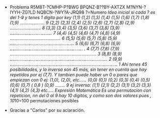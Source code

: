 * Problema
R5M8T-?CMHP-P?BWG
BPQNZ-B??BY-AXTZX
M?NYN-?IYYH-ZG?LD
NQBCN-?WY?A-JRQ98
?=Numero
*Idea inicial
si cada ? es del 1-9 y tenes 1 digito por key
(1,1) (1,2) (1,3) (1,4) (1,5) (1,6) (1,7) (1,8) (1,9) ……………….. 9
(2,2) (2,3) (2,4) (2,5) (2,6) (2,7) (2,8) (2,9) ……………………. 8
(3,3) (3,4) (3,5) (3,6) (3,7) (3,8) (3,9) ……………………………. 7
(4,4) (4,5) (4,6) (4,7) (4,8) (4,9) ………………………………….. 6
(5,5) (5,6) (5,7) (5,8) (5,9) ………………………………………….… 5
(6,6) (6,7) (6,8) (6,9) ………………………………………………….. . 4
(7,7) (7,8) (7,9) ……………………………………………………………. 3
(8,8) (8,9) ……………………………………………………………………. 2
(9,9) …………………………………………………………………………… 1
Ahi tenes 45 posibilidades, y la inversa son 45 más, sin tener en cuenta que hay repetidos por ej (7,7). Y tambien puede haber un 0 o pares que empiezan con 0 ej: (1,0), (2,0), etc......
(0,0) (0,1) (0,2) (0,3) (0,4) (0,5) (0,6) (0,7) ( 0,8 ) (0,9) ........ 9
ej inversa:
(1,1)
(2,1) (2,2)
(3,1) (3,2) (3,3)
(4,1) (4,2) (4,3)
etc.....
*Expresión Matemática
Es una permutacion con repeticion, n*n
del 0 al 9 hay 10 digitos, y como son dos valores pues , 10*10=100 permutaciones posibles
- Gracias a "Carlos" por su aclaración.
